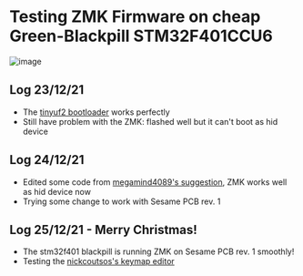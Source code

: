 
# Testing ZMK Firmware on cheap Green-Blackpill STM32F401CCU6

![image](https://user-images.githubusercontent.com/95753855/147224400-07c82a33-d80b-4757-b311-69117fd78a8d.png)

## Log 23/12/21
- The [tinyuf2 bootloader](https://github.com/Deemen17/zmk-config-blackpill_f401/tree/main/tinyuf2_bootloader_stm32f401_blackpill) works perfectly
- Still have problem with the ZMK: flashed well but it can't boot as hid device

## Log 24/12/21
- Edited some code from [megamind4089's suggestion](https://gist.github.com/megamind4089/43ae5e3eb13022c0ce395161c7640e4b), ZMK works well as hid device now
- Trying some change to work with Sesame PCB rev. 1
  
## Log 25/12/21 - Merry Christmas!
- The stm32f401 blackpill is running ZMK on Sesame PCB rev. 1 smoothly!
- Testing the [nickcoutsos's keymap editor](https://github.com/nickcoutsos/keymap-editor)
